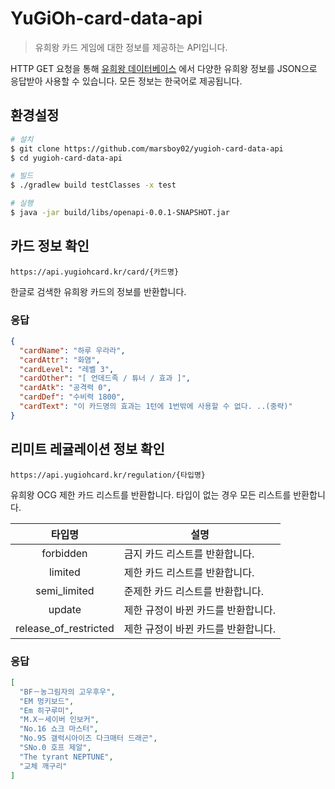 # YuGiOh-card-data-api

> 유희왕 카드 게임에 대한 정보를 제공하는 API입니다.

HTTP GET 요청을 통해 [유희왕 데이터베이스](https://www.db.yugioh-card.com/yugiohdb/?request_locale=ko)
에서 다양한 유희왕 정보를 JSON으로 응답받아 사용할 수 있습니다. 
모든 정보는 한국어로 제공됩니다.

## 환경설정

```bash
# 설치
$ git clone https://github.com/marsboy02/yugioh-card-data-api
$ cd yugioh-card-data-api

# 빌드
$ ./gradlew build testClasses -x test

# 실행
$ java -jar build/libs/openapi-0.0.1-SNAPSHOT.jar
```

## 카드 정보 확인

`https://api.yugiohcard.kr/card/{카드명}`

한글로 검색한 유희왕 카드의 정보를 반환합니다. 

### 응답

```JSON
{
  "cardName": "하루 우라라",
  "cardAttr": "화염",
  "cardLevel": "레벨 3",
  "cardOther": "[ 언데드족 / 튜너 / 효과 ]",
  "cardAtk": "공격력 0",
  "cardDef": "수비력 1800",
  "cardText": "이 카드명의 효과는 1턴에 1번밖에 사용할 수 없다. ..(중략)"
}
```

## 리미트 레귤레이션 정보 확인

`https://api.yugiohcard.kr/regulation/{타입명}`

유희왕 OCG 제한 카드 리스트를 반환합니다. 타입이 없는 경우 모든 리스트를 반환합니다.

|          타입명          | 설명                   |
|:---------------------:|----------------------|
|       forbidden       | 금지 카드 리스트를 반환합니다.    |
|        limited        | 제한 카드 리스트를 반환합니다.    |
|     semi_limited      | 준제한 카드 리스트를 반환합니다.   |
|        update         | 제한 규정이 바뀐 카드를 반환합니다. |
| release_of_restricted | 제한 규정이 바뀐 카드를 반환합니다. |

### 응답

```JSON
[
  "BF－농그림자의 고우후우",
  "EM 멍키보드",
  "Em 히구루미",
  "M.X－세이버 인보커",
  "No.16 쇼크 마스터",
  "No.95 갤럭시아이즈 다크매터 드래곤",
  "SNo.0 호프 제알",
  "The tyrant NEPTUNE",
  "교체 깨구리"
]
```


